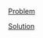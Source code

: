 [Problem](https://leetcode.com/problems/find-resultant-array-after-removing-anagrams)

[Solution](https://leetcode.com/problems/find-resultant-array-after-removing-anagrams/solutions/3692815/2273-find-resultant-array-after-removing-anagrams-simple-solution)
